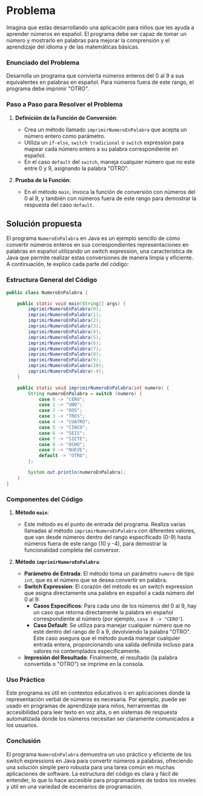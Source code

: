 # Problema
Imagina que estás desarrollando una aplicación para niños que les ayuda a aprender números en español. El programa debe ser capaz de tomar un número y mostrarlo en palabras para mejorar la comprensión y el aprendizaje del idioma y de las matemáticas básicas.

### Enunciado del Problema
Desarrolla un programa que convierta números enteros del 0 al 9 a sus equivalentes en palabras en español. Para números fuera de este rango, el programa debe imprimir "OTRO".

### Paso a Paso para Resolver el Problema

1. **Definición de la Función de Conversión**:
   - Crea un método llamado `imprimirNumeroEnPalabra` que acepta un número entero como parámetro.
   - Utiliza un `if-else`, `switch tradicional` o `switch` expression para mapear cada número entero a su palabra correspondiente en español.
   - En el caso `default` del `switch`, maneja cualquier número que no esté entre 0 y 9, asignando la palabra "OTRO".

2. **Prueba de la Función**:
   - En el método `main`, invoca la función de conversión con números del 0 al 9, y también con números fuera de este rango para demostrar la respuesta del caso `default`.

## Solución propuesta
El programa `NumeroEnPalabra` en Java es un ejemplo sencillo de cómo convertir números enteros en sus correspondientes representaciones en palabras en español utilizando un switch expression, una característica de Java que permite realizar estas conversiones de manera limpia y eficiente. A continuación, te explico cada parte del código:

### Estructura General del Código

```java
public class NumeroEnPalabra {

    public static void main(String[] args) {
        imprimirNumeroEnPalabra(0);
        imprimirNumeroEnPalabra(1);
        imprimirNumeroEnPalabra(2);
        imprimirNumeroEnPalabra(3);
        imprimirNumeroEnPalabra(4);
        imprimirNumeroEnPalabra(5);
        imprimirNumeroEnPalabra(6);
        imprimirNumeroEnPalabra(7);
        imprimirNumeroEnPalabra(8);
        imprimirNumeroEnPalabra(9);
        imprimirNumeroEnPalabra(10);
        imprimirNumeroEnPalabra(-4);
    }

    public static void imprimirNumeroEnPalabra(int numero) {
        String numeroEnPalabra = switch (numero) {
            case 0 -> "CERO";
            case 1 -> "UNO";
            case 2 -> "DOS";
            case 3 -> "TRES";
            case 4 -> "CUATRO";
            case 5 -> "CINCO";
            case 6 -> "SEIS";
            case 7 -> "SIETE";
            case 8 -> "OCHO";
            case 9 -> "NUEVE";
            default -> "OTRO";
        };

        System.out.println(numeroEnPalabra);
    }
}
```

### Componentes del Código

1. **Método `main`**:
   - Este método es el punto de entrada del programa. Realiza varias llamadas al método `imprimirNumeroEnPalabra` con diferentes valores, que van desde números dentro del rango especificado (0-9) hasta números fuera de este rango (10 y -4), para demostrar la funcionalidad completa del conversor.

2. **Método `imprimirNumeroEnPalabra`**:
   - **Parámetro de Entrada**: El método toma un parámetro `numero` de tipo `int`, que es el número que se desea convertir en palabra.
   - **Switch Expression**: El corazón del método es un switch expression que asigna directamente una palabra en español a cada número del 0 al 9:
      - **Casos Específicos**: Para cada uno de los números del 0 al 9, hay un caso que retorna directamente la palabra en español correspondiente al número (por ejemplo, `case 0 -> "CERO"`).
      - **Caso Default**: Se utiliza para manejar cualquier número que no esté dentro del rango de 0 a 9, devolviendo la palabra "OTRO". Este caso asegura que el método pueda manejar cualquier entrada entera, proporcionando una salida definida incluso para valores no contemplados específicamente.
   - **Impresión del Resultado**: Finalmente, el resultado (la palabra convertida o "OTRO") se imprime en la consola.

### Uso Práctico

Este programa es útil en contextos educativos o en aplicaciones donde la representación verbal de números es necesaria. Por ejemplo, puede ser usado en programas de aprendizaje para niños, herramientas de accesibilidad para leer texto en voz alta, o en sistemas de respuesta automatizada donde los números necesitan ser claramente comunicados a los usuarios.

### Conclusión

El programa `NumeroEnPalabra` demuestra un uso práctico y eficiente de los switch expressions en Java para convertir números a palabras, ofreciendo una solución simple pero robusta para una tarea común en muchas aplicaciones de software. La estructura del código es clara y fácil de entender, lo que lo hace accesible para programadores de todos los niveles y útil en una variedad de escenarios de programación.